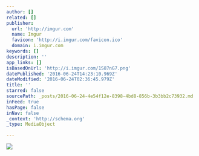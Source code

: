 ```yaml
---
author: []
related: []
publisher:
  url: 'http://imgur.com'
  name: Imgur
  favicon: 'http://i.imgur.com/favicon.ico'
  domain: i.imgur.com
keywords: []
description: ''
app_links: []
isBasedOnUrl: 'http://i.imgur.com/1S87nG7.png'
datePublished: '2016-06-24T14:23:10.969Z'
dateModified: '2016-06-24T02:36:45.979Z'
title: ''
starred: false
sourcePath: _posts/2016-06-24-4e54f12e-8398-4bd8-856b-3b3bb2c73932.md
inFeed: true
hasPage: false
inNav: false
_context: 'http://schema.org'
_type: MediaObject

---
```

<article style=""><img src="http://imgur.com/1S87nG7.png" /></article>